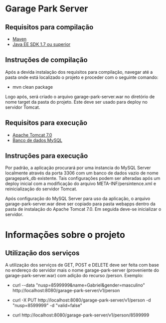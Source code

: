 Garage Park Server
==================

Requisitos para compilação
-------------------------------------------
 * [Maven](http://maven.apache.org/download.cgi)
 * [Java EE SDK 1.7 ou superior](http://www.oracle.com/technetwork/java/javaee/downloads/java-ee-sdk-7-downloads-1956236.html)

Instruções de compilação
------------------------------------

Após a devida instalação dos requisitos para compilação, navegar até a pasta onde está localizado o projeto e proceder com o seguinte comando:

* mvn clean package

Logo após, será criado o arquivo garage-park-server.war no diretório de nome target da pasta do projeto. Este deve ser usado para deploy no servidor Tomcat.

Requisitos para execução
-------------------------------------
* [Apache Tomcat 7.0](http://tomcat.apache.org/download-70.cgi)
* [Banco de dados MySQL](http://dev.mysql.com/downloads/mysql/5.6.html)

Instruções para execução
-------------------------------------
Por padrão, a aplicação procurará por uma instancia do MySQL Server localmente através da porta 3306 com um banco de dados vazio de nome garagepark_db existente. Tais configurações podem ser alteradas após um deploy inicial com a modificação do arquivo META-INF/persintence.xml e reinicialização do servidor Tomcat.

Após configuração do MySQL Server para uso da aplicação, o arquivo garage-park-server.war deve ser copiado para pasta webapps dentro da pasta de instalação do Apache Tomcat 7.0. Em seguida deve-se inicializar o servidor.

Informações sobre o projeto
====================

Utilização dos serviços
--------------------------------
A utilização dos serviços de GET, POST e DELETE deve ser feita com base no endereço do servidor mais o nome garage-park-server (proveniente do garage-park-server.war) com adição do recurso /person. Exemplo:
 
* curl --data "nusp=8599999&name=Gabriel&gender=masculino" http://localhost:8080/garage-park-server/v1/person

* curl -X PUT http://localhost:8080/garage-park-server/v1/person -d "nusp=8599999" -d "valid=false"

* curl http://localhost:8080/garage-park-server/v1/person/8599999